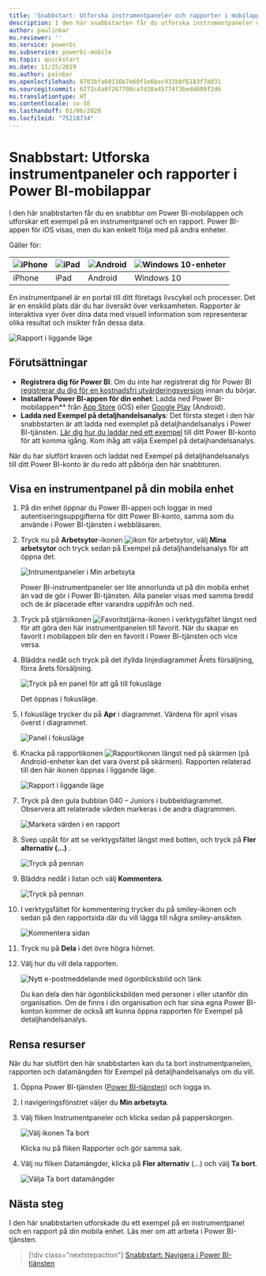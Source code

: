 ```yaml
---
title: 'Snabbstart: Utforska instrumentpaneler och rapporter i mobilapparna'
description: I den här snabbstarten får du utforska instrumentpaneler och rapporter i Power BI-mobilappar.
author: paulinbar
ms.reviewer: ''
ms.service: powerbi
ms.subservice: powerbi-mobile
ms.topic: quickstart
ms.date: 11/25/2019
ms.author: painbar
ms.openlocfilehash: 8703bfa60116b7e60f1e6bec931b0f6183f7dd31
ms.sourcegitcommit: 6272c4a0f267708ca7d38a45774f3bedd680f2d6
ms.translationtype: HT
ms.contentlocale: sv-SE
ms.lasthandoff: 01/06/2020
ms.locfileid: "75218734"
---
```

# <a name="quickstart-explore-dashboards-and-reports-in-the-power-bi-mobile-apps"></a>Snabbstart: Utforska instrumentpaneler och rapporter i Power BI-mobilappar
I den här snabbstarten får du en snabbtur om Power BI-mobilappen och utforskar ett exempel på en instrumentpanel och en rapport. Power BI-appen för iOS visas, men du kan enkelt följa med på andra enheter.

Gäller för:

| ![iPhone](./media/mobile-apps-quickstart-view-dashboard-report/iphone-logo-30-px.png) | ![iPad](./media/mobile-apps-quickstart-view-dashboard-report/ipad-logo-30-px.png) | ![Android](./media/mobile-apps-quickstart-view-dashboard-report/android-logo-30-px.png) | ![Windows 10-enheter](./media/mobile-apps-quickstart-view-dashboard-report/win-10-logo-30-px.png) |
|:--- |:--- |:--- |:--- |
| iPhone | iPad | Android | Windows 10 |

En instrumentpanel är en portal till ditt företags livscykel och processer. Det är en enskild plats där du har översikt över verksamheten. Rapporter är interaktiva vyer över dina data med visuell information som representerar olika resultat och insikter från dessa data. 

![Rapport i liggande läge](././media/mobile-apps-quickstart-view-dashboard-report/power-bi-android-quickstart-report.png)

## <a name="prerequisites"></a>Förutsättningar

* **Registrera dig för Power BI**: Om du inte har registrerat dig för Power BI [registrerar du dig för en kostnadsfri utvärderingsversion](https://app.powerbi.com/signupredirect?pbi_source=web) innan du börjar.
* **Installera Power BI-appen för din enhet**: Ladda ned Power BI-mobilappen** från [App Store](https://apps.apple.com/app/microsoft-power-bi/id929738808) (iOS) eller [Google Play](https://play.google.com/store/apps/details?id=com.microsoft.powerbim&amp;amp;clcid=0x409) (Android).
* **Ladda ned Exempel på detaljhandelsanalys**: Det första steget i den här snabbstarten är att ladda ned exemplet på detaljhandelsanalys i Power BI-tjänsten. [Lär dig hur du laddar ned ett exempel](./mobile-apps-download-samples.md) till ditt Power BI-konto för att komma igång. Kom ihåg att välja Exempel på detaljhandelsanalys.

När du har slutfört kraven och laddat ned Exempel på detaljhandelsanalys till ditt Power BI-konto är du redo att påbörja den här snabbturen.

## <a name="view-a-dashboard-on-your-mobile-device"></a>Visa en instrumentpanel på din mobila enhet
1. På din enhet öppnar du Power BI-appen och loggar in med autentiseringsuppgifterna för ditt Power BI-konto, samma som du använde i Power BI-tjänsten i webbläsaren.
 
1. Tryck nu på **Arbetsytor**-ikonen ![ikon för arbetsytor](./media/mobile-apps-quickstart-view-dashboard-report/power-bi-iphone-workspaces-button.png), välj **Mina arbetsytor** och tryck sedan på Exempel på detaljhandelsanalys för att öppna det.

    ![Intrumentpaneler i Min arbetsyta](./media/mobile-apps-quickstart-view-dashboard-report/power-bi-android-quickstart-dashboard.png)
   
    Power BI-instrumentpaneler ser lite annorlunda ut på din mobila enhet än vad de gör i Power BI-tjänsten. Alla paneler visas med samma bredd och de är placerade efter varandra uppifrån och ned.

5. Tryck på stjärnikonen ![Favoritstjärna-ikonen](./media/mobile-apps-quickstart-view-dashboard-report/power-bi-android-quickstart-favorite-icon.png) i verktygsfältet längst ned för att göra den här instrumentpanelen till favorit. När du skapar en favorit i mobilappen blir den en favorit i Power BI-tjänsten och vice versa.

6. Bläddra nedåt och tryck på det ifyllda linjediagrammet Årets försäljning, förra årets försäljning.

    ![Tryck på en panel för att gå till fokusläge](./media/mobile-apps-quickstart-view-dashboard-report/power-bi-android-quickstart-tap-tile-fave.png)

    Det öppnas i fokusläge.

7. I fokusläge trycker du på **Apr** i diagrammet. Värdena för april visas överst i diagrammet.

    ![Panel i fokusläge](./media/mobile-apps-quickstart-view-dashboard-report/power-bi-android-quickstart-tile-focus.png)

8. Knacka på rapportikonen ![Rapportikonen](./media/mobile-apps-quickstart-view-dashboard-report/power-bi-android-quickstart-report-icon.png) längst ned på skärmen (på Android-enheter kan det vara överst på skärmen). Rapporten relaterad till den här ikonen öppnas i liggande läge.

    ![Rapport i liggande läge](././media/mobile-apps-quickstart-view-dashboard-report/power-bi-android-quickstart-report.png)

9. Tryck på den gula bubblan 040 – Juniors i bubbeldiagrammet. Observera att relaterade värden markeras i de andra diagrammen. 

    ![Markera värden i en rapport](./media/mobile-apps-quickstart-view-dashboard-report/power-bi-android-quickstart-cross-highlight.png)

10. Svep uppåt för att se verktygsfältet längst med botten, och tryck på **Fler alternativ (...)** .

    ![Tryck på pennan](./media/mobile-apps-quickstart-view-dashboard-report/power-bi-android-quickstart-tap-pencil.png)


11. Bläddra nedåt i listan och välj **Kommentera**.

    ![Tryck på pennan](./media/mobile-apps-quickstart-view-dashboard-report/power-bi-android-quickstart-tap-pencil2.png)

12. I verktygsfältet för kommentering trycker du på smiley-ikonen och sedan på den rapportsida där du vill lägga till några smiley-ansikten.
 
    ![Kommentera sidan](./media/mobile-apps-quickstart-view-dashboard-report/power-bi-android-quickstart-annotate.png)

13. Tryck nu på **Dela** i det övre högra hörnet.

14. Välj hur du vill dela rapporten.  

    ![Nytt e-postmeddelande med ögonblicksbild och länk](./media/mobile-apps-quickstart-view-dashboard-report/power-bi-android-quickstart-send-snapshot.png)

    Du kan dela den här ögonblicksbilden med personer i eller utanför din organisation. Om de finns i din organisation och har sina egna Power BI-konton kommer de också att kunna öppna rapporten för Exempel på detaljhandelsanalys.

## <a name="clean-up-resources"></a>Rensa resurser

När du har slutfört den här snabbstarten kan du ta bort instrumentpanelen, rapporten och datamängden för Exempel på detaljhandelsanalys om du vill.

1. Öppna Power BI-tjänsten ([Power BI-tjänsten](https://app.powerbi.com)) och logga in.

2. I navigeringsfönstret väljer du **Min arbetsyta**.

3. Välj fliken Instrumentpaneler och klicka sedan på papperskorgen.

    ![Välj ikonen Ta bort](./media/mobile-apps-quickstart-view-dashboard-report/power-bi-android-quickstart-delete-retail.png)

    Klicka nu på fliken Rapporter och gör samma sak.

4. Välj nu fliken Datamängder, klicka på **Fler alternativ** (...) och välj **Ta bort**. 


    ![Välja Ta bort datamängder](./media/mobile-apps-quickstart-view-dashboard-report/power-bi-android-quickstart-delete-retail-datasets.png)

## <a name="next-steps"></a>Nästa steg

I den här snabbstarten utforskade du ett exempel på en instrumentpanel och en rapport på din mobila enhet. Läs mer om att arbeta i Power BI-tjänsten. 

> [!div class="nextstepaction"]
> [Snabbstart: Navigera i Power BI-tjänsten](../end-user-experience.md)

